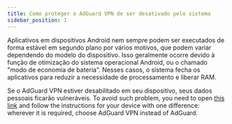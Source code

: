 ```yaml
---
title: Como proteger o AdGuard VPN de ser desativado pelo sistema
sidebar_position: 1
---
```


Aplicativos em dispositivos Android nem sempre podem ser executados de forma estável em segundo plano por vários motivos, que podem variar dependendo do modelo do dispositivo. Isso geralmente ocorre devido à função de otimização do sistema operacional Android, ou o chamado "modo de economia de bateria". Nesses casos, o sistema fecha os aplicativos para reduzir a necessidade de processamento e liberar RAM.

Se o AdGuard VPN estiver desabilitado em seu dispositivo, seus dados pessoais ficarão vulneráveis. To avoid such problem, you need to open [this link](https://adguard.com/kb/adguard-for-android/solving-problems/background-work/) and follow the instructions for your device with one difference: wherever it is required, choose AdGuard VPN instead of AdGuard.
